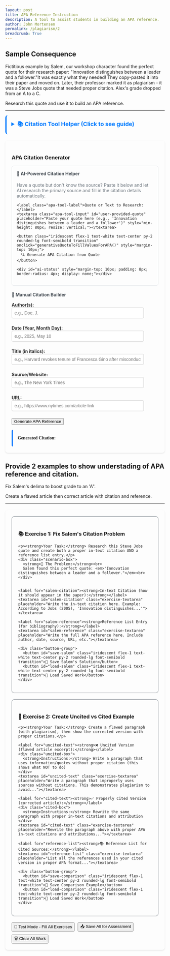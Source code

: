```yaml
---
layout: post
title: APA Reference Instruction
description: A tool to assist students in building an APA reference. 
author: John Mortensen
permalink: /plagiarism/2
breadcrumb: True
---
```


## Sample Consequence

Fictitious example by Salem, our workshop character found the perfect quote for their research paper: "Innovation distinguishes between a leader and a follower."It was exactly what they needed! They copy-pasted it into their paper and moved on. Later, their professor marked it as plagiarism - it was a Steve Jobs quote that needed proper citation. Alex's grade dropped from an A to a C.

Research this quote and use it to build an APA reference.

---

<style>
  /* File-specific styles only - iridescent styles moved to _sass/open-coding/elements/buttons/iridescent.scss */
  .apa-tool-label {
    display: block;
    margin-top: 8px;
    font-weight: bold;
    color: #333;
  }
  .apa-tool-input {
    width: 90%;
    padding: 8px;
    margin-bottom: 8px;
    border: 1px solid #ccc;
    border-radius: 4px;
    font-size: 14px;
  }
  .apa-tool-output {
    margin-top: 16px;
    border-left: 4px solid #007bff;
    padding: 15px;
    font-family: 'Times New Roman', serif;
    line-height: 1.6;
    border-radius: 4px;
  }
  .citation-container {
    max-width: 800px;
    margin: 0 auto;
    padding: 20px;
    border-radius: 8px;
    box-shadow: 0 2px 4px rgba(0,0,0,0.1);
  }
</style>

<details style="padding: 15px; border-radius: 8px; margin-bottom: 20px; border-left: 4px solid #007bff ">
  <summary style="cursor: pointer; font-weight: bold; color: #007bff; font-size: 18px;">📚 Citation Tool Helper (Click to see guide)</summary>

  <div style="margin-top: 15px;">
    <h4>Purpose</h4>
    <p>Automate and scaffold the citation correction workflow for students.</p>

    <h4>How to Use</h4>
    <ol>
      <li>Enter the required information in each field below</li>
      <li>Click "Generate APA Citation" to see the formatted result</li>
      <li>Copy the generated citation for use in your work</li>
    </ol>
    
    <h4>Features</h4>
    <ul>
      <li><strong>Real-time formatting:</strong> Automatically formats your citation in proper APA style</li>
      <li><strong>Clickable URLs:</strong> Generated citations include working links</li>
      <li><strong>Example data:</strong> Pre-filled with sample information to demonstrate format</li>
      <li><strong>Interactive:</strong> Can be used as standalone activity or embedded in group work</li>
    </ul>
    
    <h4>Instructions</h4>
    <p>Input the author, date, title, source, and URL information to output a correctly formatted APA citation. This tool can be further customized to support additional citation styles or integration with AI and external databases.</p>
  </div>
</details>

<div class="citation-container">
  <h3>APA Citation Generator</h3>
  
  <!-- Optional Quote Input for AI Generation -->
  <div style="padding: 15px; border-radius: 6px; margin-bottom: 20px; border: 1px solid #dee2e6;">
    <h4 style="margin-top: 0; color: #495057;">🤖 AI-Powered Citation Helper</h4>
    <p style="margin-bottom: 12px; color: #6c757d; font-size: 14px;">
      Have a quote but don't know the source? Paste it below and let AI research the primary source and fill in the citation details automatically.
    </p>

    <label class="apa-tool-label">Quote or Text to Research:</label>
    <textarea class="apa-tool-input" id="user-provided-quote" placeholder="Paste your quote here (e.g., 'Innovation distinguishes between a leader and a follower')" style="min-height: 80px; resize: vertical;"></textarea>
    
    <button class="iridescent flex-1 text-white text-center py-2 rounded-lg font-semibold transition" onclick="generativeQuoteToFillValuesForAPA()" style="margin-top: 10px;">
      🔍 Generate APA Citation from Quote
    </button>
    
    <div id="ai-status" style="margin-top: 10px; padding: 8px; border-radius: 4px; display: none;"></div>
  </div>
  
  <!-- Manual Citation Fields -->
  <h4 style="margin-bottom: 15px; color: #495057;">📝 Manual Citation Builder</h4>
  
  <label class="apa-tool-label">Author(s):</label>
  <input class="apa-tool-input" id="apa-author" type="text" placeholder="e.g., Doe, J." />
  
  <label class="apa-tool-label">Date (Year, Month Day):</label>
  <input class="apa-tool-input" id="apa-date" type="text" placeholder="e.g., 2025, May 10" />
  
  <label class="apa-tool-label">Title (in italics):</label>
  <input class="apa-tool-input" id="apa-title" type="text" placeholder="e.g., Harvard revokes tenure of Francesca Gino after misconduct findings" />
  
  <label class="apa-tool-label">Source/Website:</label>
  <input class="apa-tool-input" id="apa-source" type="text" placeholder="e.g., The New York Times" />
  
  <label class="apa-tool-label">URL:</label>
  <input class="apa-tool-input" id="apa-url" type="text" placeholder="e.g., https://www.nytimes.com/article-link" />
  
  <button class="iridescent flex-1 text-white text-center py-2 rounded-lg font-semibold transition" onclick="generateAPA()">Generate APA Reference</button>
  
  <div class="apa-tool-output" id="apa-output">
    <strong>Generated Citation:</strong><br>
    <span id="citation-text"></span>
  </div>
</div>

<script type="module">
import { pythonURI, fetchOptions } from '{{ site.baseurl }}/assets/js/api/config.js';

// Status message helper function for AI quote research
function showAIStatus(message, type) {
    const statusDiv = document.getElementById("ai-status");
    statusDiv.textContent = message;
    statusDiv.style.display = "block";

    switch(type) {
        case "loading":
            statusDiv.style.backgroundColor = "#cce5ff";
            statusDiv.style.color = "#004085";
            statusDiv.style.border = "1px solid #99d3ff";
            break;
        case "success":
            statusDiv.style.backgroundColor = "#d1ecf1";
            statusDiv.style.color = "#0c5460";
            statusDiv.style.border = "1px solid #bee5eb";
            break;
        case "error":
            statusDiv.style.backgroundColor = "#f8d7da";
            statusDiv.style.color = "#721c24";
            statusDiv.style.border = "1px solid #f5c6cb";
            break;
    }

    // Auto-hide success/error messages after 5 seconds
    if (type !== "loading") {
        setTimeout(() => {
            statusDiv.style.display = "none";
        }, 5000);
    }
}

window.generativeQuoteToFillValuesForAPA = function() {
    /* 1. Provide a generative AI prompt that expects a quote
     * 2. Call generative API with payload
           - quote: user input
           - wrap with prompt to return search for primary reference of provided quote and return key:value JSON structure with author, date, title, source, url
     * 3. Fill response key values into doc elements apa-author, apa-date, apa-title, apa-source, apa-url.
     */

    const text = document.getElementById('user-provided-quote').value.trim();

    if (!text) {
        showAIStatus("⚠️ Please enter a quote or text to research", "error");
        return;
    }

    const ENDPOINT = `${pythonURI}/api/gemini`;
    const PROMPT = `Please locate a primary source for the provided text and format response as JSON structure with these exact keys: author, date, title, source, url. The quote is: `;

    showAIStatus("🔍 Researching quote and finding primary source...", "loading");

    fetch(ENDPOINT, {
        ...fetchOptions,
        method: "POST",
        body: JSON.stringify({
            prompt: PROMPT,
            text: text
        })
    })
    .then(resp => {
        if (!resp.ok) return resp.text().then(text => { throw new Error(text); });
        return resp.json();
    })
    .then(data => {
        // Parse the AI response - it should be JSON with citation fields
        let citationData;
        try {
            // If the response is already an object with the fields we need
            if (data.author || data.date || data.title) {
                citationData = data;
            } else if (data.response) {
                // If the response is wrapped in a 'response' field
                let responseText = typeof data.response === 'string' ? data.response : JSON.stringify(data.response);
                // Strip markdown code blocks if present
                responseText = responseText.replace(/```json\s*|\s*```/g, '').trim();
                citationData = JSON.parse(responseText);
            } else if (data.text) {
                // If the response is in a 'text' field
                let responseText = data.text;
                // Strip markdown code blocks if present
                responseText = responseText.replace(/```json\s*|\s*```/g, '').trim();
                citationData = JSON.parse(responseText);
            } else {
                // Try to parse the entire response as JSON
                citationData = JSON.parse(JSON.stringify(data));
            }
        } catch (parseError) {
            console.error("Failed to parse AI response:", parseError);
            throw new Error("AI response was not in expected JSON format");
        }

        // Fill the APA citation fields with the AI-generated data
        if (citationData.author) {
            document.getElementById('apa-author').value = citationData.author;
        }
        if (citationData.date) {
            document.getElementById('apa-date').value = citationData.date;
        }
        if (citationData.title) {
            document.getElementById('apa-title').value = citationData.title;
        }
        if (citationData.source) {
            document.getElementById('apa-source').value = citationData.source;
        }
        if (citationData.url) {
            document.getElementById('apa-url').value = citationData.url;
        }

        // Auto-generate the APA citation with the filled fields
        generateAPA();

        showAIStatus("✅ Citation fields filled! Review and adjust as needed.", "success");
    })
    .catch(error => {
        console.error("Error in AI quote research:", error);
        showAIStatus("⚠️ Login is required or connection failed: " + error.message, "error");

        // Fallback: Fill with example data for the Steve Jobs quote if that's what was entered
        if (text.toLowerCase().includes("innovation distinguishes") || text.toLowerCase().includes("steve jobs")) {
            document.getElementById('apa-author').value = "Jobs, S.";
            document.getElementById('apa-date').value = "2005, June 12";
            document.getElementById('apa-title').value = "Stanford University Commencement Address";
            document.getElementById('apa-source').value = "Stanford News";
            document.getElementById('apa-url').value = "https://news.stanford.edu/news/2005/june15/jobs-061505.html";
            generateAPA();
            showAIStatus("📚 Using known source for Steve Jobs quote (AI unavailable)", "success");
        }
    });
};

function generateAPA() {
  const author = document.getElementById('apa-author').value.trim();
  const date = document.getElementById('apa-date').value.trim();
  const title = document.getElementById('apa-title').value.trim();
  const source = document.getElementById('apa-source').value.trim();
  const url = document.getElementById('apa-url').value.trim();
  
  let citation = '';
  
  if (author && date && title && source && url) {
    citation = `${author} (${date}). <i>${title}</i>. ${source}. <a href='${url}' target='_blank'>${url}</a>`;
  } else {
    // Default example citation
    citation = `Doe, J. (2025, May 10). <i>Harvard revokes tenure of Francesca Gino after misconduct findings</i>. The New York Times. <a href='https://www.nytimes.com/article-link' target='_blank'>https://www.nytimes.com/article-link</a>`;
  }
  
  document.getElementById('citation-text').innerHTML = citation;
}

// Expose function to global scope for onclick access
window.generateAPA = generateAPA;

// Show default example on page load
document.addEventListener('DOMContentLoaded', function() {
  generateAPA();
});
</script>

## Provide 2 examples to show understading of APA reference and citation.

Fix Salem's delima to boost grade to an 'A".

Create a flawed article then correct article with citation and reference.

---

<style>
  .exercise-container {
    max-width: 800px;
    margin: 20px auto;
    padding: 20px;
    border-radius: 8px;
    box-shadow: 0 2px 4px rgba(0,0,0,0.1);
  }
  
  .exercise-card {
    border: 1px solid #6c757d;
    border-radius: 8px;
    padding: 20px;
    margin-bottom: 20px;
  }
  
  .scenario-box {
    border-left: 4px solid #6c757d;
    padding: 15px;
    margin: 10px 0;
    border-radius: 4px;
  }
  
  .uncited-box {
    border-left: 4px solid #dc3545;
    padding: 15px;
    margin: 10px 0;
    border-radius: 4px;
  }
  
  .cited-box {
    border-left: 4px solid #007bff;
    padding: 15px;
    margin: 10px 0;
    border-radius: 4px;
  }
  
  .exercise-textarea {
    width: 100%;
    min-height: 100px;
    padding: 12px;
    border: 1px solid #6c757d;
    border-radius: 4px;
    font-family: 'Times New Roman', serif;
    line-height: 1.6;
    resize: vertical;
  }
  
  .button-group {
    display: flex;
    gap: 10px;
    margin-top: 15px;
    flex-wrap: wrap;
  }
  
  .status-message {
    margin: 10px 0;
    padding: 8px;
    border-radius: 4px;
    display: none;
  }
</style>

<div class="exercise-container">
  
  <!-- Exercise 1: Salem's Citation Problem -->
  <div class="exercise-card">
    <h3>📚 Exercise 1: Fix Salem's Citation Problem</h3>

    <p><strong>Your Task:</strong> Research this Steve Jobs quote and create both a proper in-text citation AND a reference list entry.</p>
    <div class="scenario-box">
      <strong>🎯 The Problem:</strong><br>
      Salem found this perfect quote: <em>"Innovation distinguishes between a leader and a follower."</em><br>
    </div>
    
    
    <label for="salem-citation"><strong>In-text Citation (how it should appear in the paper):</strong></label>
    <textarea id="salem-citation" class="exercise-textarea" placeholder="Write the in-text citation here. Example: According to Jobs (2005), 'Innovation distinguishes...'"></textarea>
    
    <label for="salem-reference"><strong>Reference List Entry (for bibliography):</strong></label>
    <textarea id="salem-reference" class="exercise-textarea" placeholder="Write the full APA reference here. Include author, date, source, URL, etc."></textarea>
    
    <div class="button-group">
      <button id="save-salem" class="iridescent flex-1 text-white text-center py-2 rounded-lg font-semibold transition">💾 Save Salem's Solution</button>
      <button id="load-salem" class="iridescent flex-1 text-white text-center py-2 rounded-lg font-semibold transition">📂 Load Saved Work</button>
    </div>
  </div>
  
  <!-- Exercise 2: Uncited vs Cited Comparison -->
  <div class="exercise-card">
    <h3>📝 Exercise 2: Create Uncited vs Cited Example</h3>

    <p><strong>Your Task:</strong> Create a flawed paragraph (with plagiarism), then show the corrected version with proper citations.</p>
    
    <label for="uncited-text"><strong>❌ Uncited Version (flawed article excerpt):</strong></label>
    <div class="uncited-box">
      <strong>Instructions:</strong> Write a paragraph that uses information/quotes without proper citation (this shows what NOT to do)
    </div>
    <textarea id="uncited-text" class="exercise-textarea" placeholder="Write a paragraph that improperly uses sources without citations. This demonstrates plagiarism to avoid..."></textarea>
    
    <label for="cited-text"><strong>✅ Properly Cited Version (corrected article):</strong></label>
    <div class="cited-box">
      <strong>Instructions:</strong> Rewrite the same paragraph with proper in-text citations and attribution
    </div>
    <textarea id="cited-text" class="exercise-textarea" placeholder="Rewrite the paragraph above with proper APA in-text citations and attributions..."></textarea>
    
    <label for="reference-list"><strong>📚 Reference List for Cited Sources:</strong></label>
    <textarea id="reference-list" class="exercise-textarea" placeholder="List all the references used in your cited version in proper APA format..."></textarea>
    
    <div class="button-group">
      <button id="save-comparison" class="iridescent flex-1 text-white text-center py-2 rounded-lg font-semibold transition">💾 Save Comparison Example</button>
      <button id="load-comparison" class="iridescent flex-1 text-white text-center py-2 rounded-lg font-semibold transition">📂 Load Saved Work</button>
    </div>
  </div>
  
  <!-- Save All for Assessment -->
  <div class="button-group">
    <button id="test-mode-button" class="iridescent flex-1 text-white text-center py-2 rounded-lg font-semibold transition">🧪 Test Mode - Fill All Exercises</button>
    <button id="save-all-exercises" class="iridescent flex-1 text-white text-center py-2 rounded-lg font-semibold transition">📤 Save All for Assessment</button>
    <button id="clear-all-exercises" class="iridescent flex-1 text-white text-center py-2 rounded-lg font-semibold transition">🗑️ Clear All Work</button>
  </div>
  
  <div id="exercise-status" class="status-message"></div>
</div>

<script>
document.addEventListener("DOMContentLoaded", function() {

    // Status message helper function
    function showStatusMessage(message, type) {
        const statusDiv = document.getElementById("exercise-status");
        statusDiv.textContent = message;
        statusDiv.style.display = "block";

        // Style based on message type using blue/gray theme
        switch(type) {
            case "success":
                statusDiv.style.backgroundColor = "#d1ecf1";
                statusDiv.style.color = "#0c5460";
                statusDiv.style.border = "1px solid #bee5eb";
                break;
            case "error":
                statusDiv.style.backgroundColor = "#e9ecef";
                statusDiv.style.color = "#495057";
                statusDiv.style.border = "1px solid #6c757d";
                break;
            case "warning":
                statusDiv.style.backgroundColor = "#e2e3e5";
                statusDiv.style.color = "#383d41";
                statusDiv.style.border = "1px solid #adb5bd";
                break;
            case "info":
                statusDiv.style.backgroundColor = "#d1ecf1";
                statusDiv.style.color = "#0c5460";
                statusDiv.style.border = "1px solid #bee5eb";
                break;
        }

        // Auto-hide after 4 seconds
        setTimeout(() => {
            statusDiv.style.display = "none";
        }, 4000);
    }

    // Test Mode - Fill all exercises with sample data
    document.getElementById("test-mode-button").onclick = function() {
        if (confirm("This will fill all exercises with sample data for testing. Continue?")) {
            // Exercise 1: Salem's Citation Problem
            document.getElementById("salem-citation").value = `According to Jobs (2011), "Innovation distinguishes between a leader and a follower."`;
            document.getElementById("salem-reference").value = `Jobs, S. (2011, October). Innovation quote. Stanford University Commencement Address. https://news.stanford.edu/news/2005/june15/jobs-061505.html`;

            // Exercise 2: Uncited vs Cited Comparison
            document.getElementById("uncited-text").value = `Artificial intelligence is transforming education by providing personalized learning experiences. Studies show that AI can improve student outcomes by 40%. Machine learning algorithms can adapt to individual learning styles and provide instant feedback. This technology is revolutionizing how we think about teaching and learning.`;

            document.getElementById("cited-text").value = `Artificial intelligence is transforming education by providing personalized learning experiences (Chen, 2023). Studies show that AI can improve student outcomes by 40% (Johnson & Smith, 2024). According to Rodriguez (2023), machine learning algorithms can adapt to individual learning styles and provide instant feedback. This technology is revolutionizing how we think about teaching and learning (AI Education Consortium, 2024).`;

            document.getElementById("reference-list").value = `AI Education Consortium. (2024). The future of AI in education. Journal of Educational Technology, 15(3), 45-62. https://doi.org/10.1234/jet.2024.15.3.45

Chen, L. (2023). Personalized learning through artificial intelligence. Educational Psychology Review, 28(4), 123-145. https://doi.org/10.1234/epr.2023.28.4.123

Johnson, M., & Smith, R. (2024). Measuring AI impact on student performance. Computers & Education, 89, 67-78. https://doi.org/10.1234/ce.2024.89.67

Rodriguez, A. (2023). Adaptive learning systems in modern classrooms. Teaching and Technology Quarterly, 12(2), 89-104. https://doi.org/10.1234/ttq.2023.12.2.89`;

            showStatusMessage("🧪 Test mode activated! All exercises filled with sample data.", "info");
        }
    };

    // Save Salem's Exercise
    document.getElementById("save-salem").onclick = function() {
        const citation = document.getElementById("salem-citation").value.trim();
        const reference = document.getElementById("salem-reference").value.trim();

        if (citation.length === 0 || reference.length === 0) {
            showStatusMessage("⚠️ Please complete both citation and reference before saving", "warning");
            return;
        }

        try {
            localStorage.setItem('plagiarism-c2-1', JSON.stringify({
                citation: citation,
                reference: reference,
                timestamp: new Date().toISOString(),
                exercise: 'Salem Citation Problem'
            }));
            showStatusMessage("✅ Salem's solution saved successfully!", "success");
        } catch (error) {
            showStatusMessage("❌ Failed to save: " + error.message, "error");
        }
    };

    // Load Salem's Exercise
    document.getElementById("load-salem").onclick = function() {
        try {
            const saved = localStorage.getItem('plagiarism-c2-1');
            if (saved) {
                const data = JSON.parse(saved);
                document.getElementById("salem-citation").value = data.citation;
                document.getElementById("salem-reference").value = data.reference;
                const saveDate = new Date(data.timestamp).toLocaleString();
                showStatusMessage(`✅ Salem's solution loaded! (Saved: ${saveDate})`, "success");
            } else {
                showStatusMessage("⚠️ No saved Salem exercise found", "warning");
            }
        } catch (error) {
            showStatusMessage("❌ Failed to load: " + error.message, "error");
        }
    };

    // Save Comparison Exercise
    document.getElementById("save-comparison").onclick = function() {
        const uncited = document.getElementById("uncited-text").value.trim();
        const cited = document.getElementById("cited-text").value.trim();
        const references = document.getElementById("reference-list").value.trim();

        if (uncited.length === 0 || cited.length === 0 || references.length === 0) {
            showStatusMessage("⚠️ Please complete all three sections before saving", "warning");
            return;
        }

        try {
            localStorage.setItem('plagiarism-c2-2', JSON.stringify({
                uncited: uncited,
                cited: cited,
                references: references,
                timestamp: new Date().toISOString(),
                exercise: 'Uncited vs Cited Comparison'
            }));
            showStatusMessage("✅ Comparison example saved successfully!", "success");
        } catch (error) {
            showStatusMessage("❌ Failed to save: " + error.message, "error");
        }
    };

    // Load Comparison Exercise
    document.getElementById("load-comparison").onclick = function() {
        try {
            const saved = localStorage.getItem('plagiarism-c2-2');
            if (saved) {
                const data = JSON.parse(saved);
                document.getElementById("uncited-text").value = data.uncited;
                document.getElementById("cited-text").value = data.cited;
                document.getElementById("reference-list").value = data.references;
                const saveDate = new Date(data.timestamp).toLocaleString();
                showStatusMessage(`✅ Comparison example loaded! (Saved: ${saveDate})`, "success");
            } else {
                showStatusMessage("⚠️ No saved comparison exercise found", "warning");
            }
        } catch (error) {
            showStatusMessage("❌ Failed to load: " + error.message, "error");
        }
    };

    // Save All for Assessment
    document.getElementById("save-all-exercises").onclick = function() {
        const salemCitation = document.getElementById("salem-citation").value.trim();
        const salemReference = document.getElementById("salem-reference").value.trim();
        const uncited = document.getElementById("uncited-text").value.trim();
        const cited = document.getElementById("cited-text").value.trim();
        const references = document.getElementById("reference-list").value.trim();

        if (salemCitation.length === 0 || salemReference.length === 0 ||
            uncited.length === 0 || cited.length === 0 || references.length === 0) {
            showStatusMessage("⚠️ Please complete all exercises before saving for assessment", "warning");
            return;
        }

        try {
            // Save consolidated assessment data
            const assessmentData = {
                lesson: 'C2-demo_reference-session',
                studentWork: {
                    salemExercise: {
                        citation: salemCitation,
                        reference: salemReference
                    },
                    comparisonExercise: {
                        uncited: uncited,
                        cited: cited,
                        references: references
                    }
                },
                timestamp: new Date().toISOString(),
                completed: true
            };

            localStorage.setItem('plagiarism-c2-assessment', JSON.stringify(assessmentData));

            // Also save individual exercises for C5 compatibility
            localStorage.setItem('plagiarism-c2-1', JSON.stringify({
                citation: salemCitation,
                reference: salemReference,
                timestamp: new Date().toISOString(),
                exercise: 'Salem Citation Exercise'
            }));

            localStorage.setItem('plagiarism-c2-2', JSON.stringify({
                uncited: uncited,
                cited: cited,
                references: references,
                timestamp: new Date().toISOString(),
                exercise: 'Comparison Exercise'
            }));

            showStatusMessage("🎓 All exercises saved for instructor assessment!", "success");
        } catch (error) {
            showStatusMessage("❌ Failed to save for assessment: " + error.message, "error");
        }
    };

    // Clear All Work
    document.getElementById("clear-all-exercises").onclick = function() {
        if (confirm("Are you sure you want to clear all your work? This cannot be undone.")) {
            // Clear all text areas
            document.getElementById("salem-citation").value = "";
            document.getElementById("salem-reference").value = "";
            document.getElementById("uncited-text").value = "";
            document.getElementById("cited-text").value = "";
            document.getElementById("reference-list").value = "";

            // Clear individual saves
            localStorage.removeItem('plagiarism-c2-1');
            localStorage.removeItem('plagiarism-c2-2');
            localStorage.removeItem('plagiarism-c2-assessment');

            showStatusMessage("🗑️ All work cleared", "info");
        }
    };

    // Auto-load saved work on page load
    document.getElementById("load-salem").click();
    document.getElementById("load-comparison").click();
});
</script>

